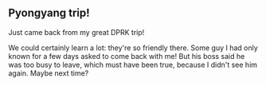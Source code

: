 ## Pyongyang trip!

Just came back from my great DPRK trip!

We could certainly learn a lot: they're so friendly there. Some guy I had only known for a few days asked to come back with me! But his boss said he was too busy to leave, which must have been true, because I didn't see him again. Maybe next time?
